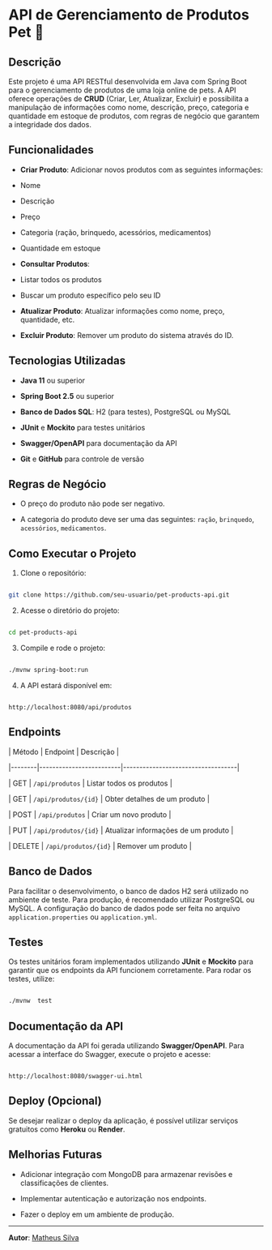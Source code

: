   

# API de Gerenciamento de Produtos Pet 🐾

  

## Descrição

Este projeto é uma API RESTful desenvolvida em Java com Spring Boot para o gerenciamento de produtos de uma loja online de pets. A API oferece operações de **CRUD** (Criar, Ler, Atualizar, Excluir) e possibilita a manipulação de informações como nome, descrição, preço, categoria e quantidade em estoque de produtos, com regras de negócio que garantem a integridade dos dados.

  

## Funcionalidades

  

-  **Criar Produto**: Adicionar novos produtos com as seguintes informações:

- Nome

- Descrição

- Preço

- Categoria (ração, brinquedo, acessórios, medicamentos)

- Quantidade em estoque

-  **Consultar Produtos**:

- Listar todos os produtos

- Buscar um produto específico pelo seu ID

-  **Atualizar Produto**: Atualizar informações como nome, preço, quantidade, etc.

-  **Excluir Produto**: Remover um produto do sistema através do ID.

  

## Tecnologias Utilizadas

  

-  **Java 11** ou superior

-  **Spring Boot 2.5** ou superior

-  **Banco de Dados SQL**: H2 (para testes), PostgreSQL ou MySQL

-  **JUnit** e **Mockito** para testes unitários

-  **Swagger/OpenAPI** para documentação da API

-  **Git** e **GitHub** para controle de versão

  

## Regras de Negócio

  

- O preço do produto não pode ser negativo.

- A categoria do produto deve ser uma das seguintes: `ração`, `brinquedo`, `acessórios`, `medicamentos`.

  

## Como Executar o Projeto

  

1. Clone o repositório:

```bash

git clone https://github.com/seu-usuario/pet-products-api.git

```

2. Acesse o diretório do projeto:

```bash

cd pet-products-api

```

3. Compile e rode o projeto:

```bash

./mvnw spring-boot:run

```

4. A API estará disponível em:

```

http://localhost:8080/api/produtos

```

  

## Endpoints

  

| Método | Endpoint | Descrição |

|--------|-------------------------|-----------------------------------|

| GET | `/api/produtos` | Listar todos os produtos |

| GET | `/api/produtos/{id}` | Obter detalhes de um produto |

| POST | `/api/produtos` | Criar um novo produto |

| PUT | `/api/produtos/{id}` | Atualizar informações de um produto |

| DELETE | `/api/produtos/{id}` | Remover um produto |

  

## Banco de Dados

  

Para facilitar o desenvolvimento, o banco de dados H2 será utilizado no ambiente de teste. Para produção, é recomendado utilizar PostgreSQL ou MySQL. A configuração do banco de dados pode ser feita no arquivo `application.properties` ou `application.yml`.

  

## Testes

  

Os testes unitários foram implementados utilizando **JUnit** e **Mockito** para garantir que os endpoints da API funcionem corretamente. Para rodar os testes, utilize:

  

```bash

./mvnw  test

```

  

## Documentação da API

  

A documentação da API foi gerada utilizando **Swagger/OpenAPI**. Para acessar a interface do Swagger, execute o projeto e acesse:

  

```

http://localhost:8080/swagger-ui.html

```

  

## Deploy (Opcional)

  

Se desejar realizar o deploy da aplicação, é possível utilizar serviços gratuitos como **Heroku** ou **Render**.

  

## Melhorias Futuras

  

- Adicionar integração com MongoDB para armazenar revisões e classificações de clientes.

- Implementar autenticação e autorização nos endpoints.

- Fazer o deploy em um ambiente de produção.

  

---

  

**Autor**: [Matheus Silva](https://github.com/mathhsilva)

